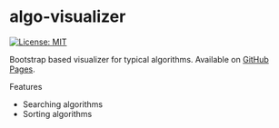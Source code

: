 # algo-visualizer
 [![License: MIT](https://img.shields.io/badge/License-MIT-yellow.svg)](https://opensource.org/licenses/MIT)
 
 Bootstrap based visualizer for typical algorithms.
 Available on [GitHub Pages](https://vingii.github.io/algo-visualizer).
 
 Features
 - Searching algorithms
 - Sorting algorithms